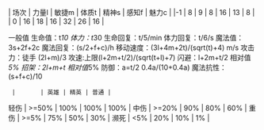 | 场次 | 力量l | 敏捷m | 体质t | 精神s | 感知f | 魅力c |
|-1    | 8   |    9   |   8   |  16  | 13    |  8  |
| 0    | 16  |   18   |   16  | 32   | 26   |  16  |

一般值
生命值：t*10
体力：t*30
生命回复：t/5/min
体力回复：t/6/s
魔法值：3s+2f+2c
魔法回复：(s/2+f+c)/h
移动速度：(3l+4m+2t)/(sqrt(t)+4) m/s
攻击力：徒手 (2l+m)/3
攻速:上限(l+2m+t/2)/(sqrt(t+l)+7)
闪避：l+2m+t/2  相对值*5%
招架：2l+m+t 相对值*5%
防御：a=t/2 0.4a/(10+0.4a) 
魔法抗性：(s+f+c)/10

     |       | 英雄 | 精英 | 普通 |
轻伤 | >=50% | 100% | 100% | 100% |
中伤 | >=20% | 90%  | 80%  | 60% |
重伤 | >=5%  | 75%  | 50%  | 30% |
濒死 | <5%   | 20%  | 10%  | 1%  |